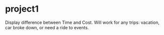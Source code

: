 # project1

Display difference between Time and Cost. Will work for any trips: vacation, car broke down, or need a ride to events. 